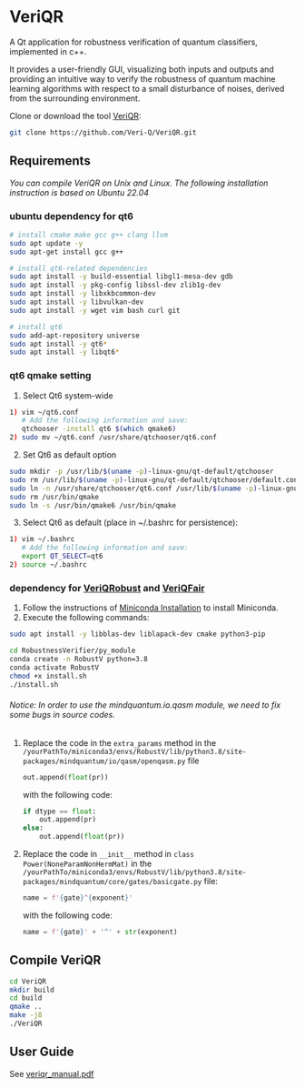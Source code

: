 VeriQR
===

A Qt application for robustness verification of quantum classifiers, implemented in c++.  

It provides a user-friendly GUI, visualizing both inputs and outputs and providing an intuitive way to verify the robustness of quantum machine learning algorithms with respect to a small disturbance of noises, derived from the surrounding environment. 

Clone or download the tool [VeriQR](https://github.com/sekauqnoom/RobustnessVerifier.git): 

```bash
git clone https://github.com/Veri-Q/VeriQR.git
```

## Requirements
*You can compile VeriQR on Unix and Linux. The following installation instruction is based on Ubuntu 22.04*


### ubuntu dependency for qt6

```bash
# install cmake make gcc g++ clang llvm
sudo apt update -y
sudo apt-get install gcc g++

# install qt6-related dependencies
sudo apt install -y build-essential libgl1-mesa-dev gdb
sudo apt install -y pkg-config libssl-dev zlib1g-dev
sudo apt install -y libxkbcommon-dev
sudo apt install -y libvulkan-dev
sudo apt install -y wget vim bash curl git

# install qt6
sudo add-apt-repository universe
sudo apt install -y qt6*
sudo apt install -y libqt6*
```

### qt6 qmake setting

1. Select Qt6 system-wide

```bash
1) vim ~/qt6.conf
   # Add the following information and save: 
   qtchooser -install qt6 $(which qmake6)
2) sudo mv ~/qt6.conf /usr/share/qtchooser/qt6.conf
```

2. Set Qt6 as default option

```bash
sudo mkdir -p /usr/lib/$(uname -p)-linux-gnu/qt-default/qtchooser
sudo rm /usr/lib/$(uname -p)-linux-gnu/qt-default/qtchooser/default.conf
sudo ln -n /usr/share/qtchooser/qt6.conf /usr/lib/$(uname -p)-linux-gnu/qt-default/qtchooser/default.conf
sudo rm /usr/bin/qmake
sudo ln -s /usr/bin/qmake6 /usr/bin/qmake
```

3. Select Qt6 as default (place in ~/.bashrc for persistence):

```bash
1) vim ~/.bashrc
   # Add the following information and save: 
   export QT_SELECT=qt6
2) source ~/.bashrc
```

### dependency for [VeriQRobust](https://github.com/Veri-Q/Robustness) and [VeriQFair](https://github.com/Veri-Q/Fairness)

1. Follow the instructions of [Miniconda Installation](https://conda.io/projects/conda/en/latest/user-guide/install/index.html) to install Miniconda.
2. Execute the following commands: 

```bash
sudo apt install -y libblas-dev liblapack-dev cmake python3-pip

cd RobustnessVerifier/py_module
conda create -n RobustV python=3.8
conda activate RobustV
chmod +x install.sh
./install.sh
```

###### Notice: In order to use the mindquantum.io.qasm module, we need to fix some bugs in source codes.

1. Replace  the code in the `extra_params` method in the `/yourPathTo/miniconda3/envs/RobustV/lib/python3.8/site-packages/mindquantum/io/qasm/openqasm.py` file 

    ```python
    out.append(float(pr))
    ```

    with the following code: 

    ```python
    if dtype == float:
        out.append(pr)
    else:
        out.append(float(pr))
    ```

2. Replace the code in `__init__` method in `class Power(NoneParamNonHermMat)` in the `/yourPathTo/miniconda3/envs/RobustV/lib/python3.8/site-packages/mindquantum/core/gates/basicgate.py` file: 

   ```python
   name = f'{gate}^{exponent}'
   ```

   with the following code: 

   ```python
   name = f'{gate}' + '^' + str(exponent)
   ```

## Compile VeriQR
```bash
cd VeriQR
mkdir build 
cd build
qmake ..
make -j8
./VeriQR
```

## User Guide

See [veriqr_manual.pdf](https://github.com/Veri-Q/VeriQR/blob/main/veriqr_manual.pdf)


